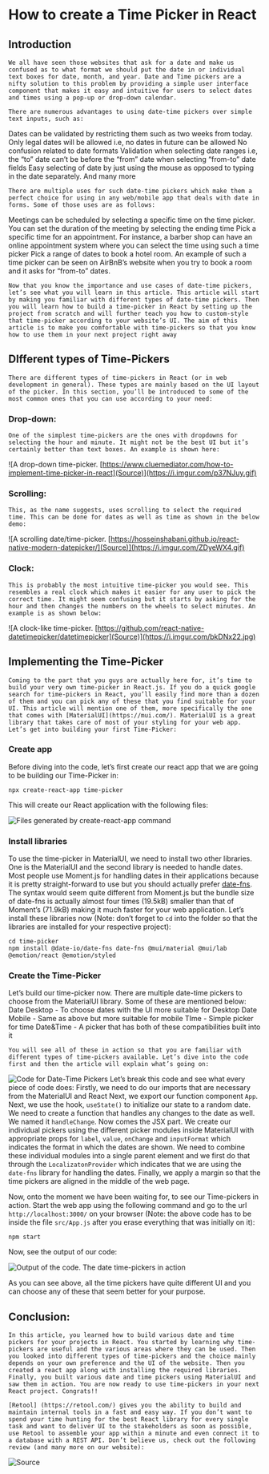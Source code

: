 # How to create a Time Picker in React
## Introduction
    We all have seen those websites that ask for a date and make us confused as to what format we should put the date in or individual text boxes for date, month, and year. Date and Time pickers are a nifty solution to this problem by providing a simple user interface component that makes it easy and intuitive for users to select dates and times using a pop-up or drop-down calendar. 

    There are numerous advantages to using date-time pickers over simple text inputs, such as:
Dates can be validated by restricting them such as two weeks from today.
Only legal dates will be allowed i.e, no dates in future can be allowed
No confusion related to date formats
Validation when selecting date ranges i.e, the “to” date can’t be before the “from” date when selecting “from-to” date fields
Easy selecting of date by just using the mouse as opposed to typing in the date separately.
And many more

    There are multiple uses for such date-time pickers which make them a perfect choice for using in any web/mobile app that deals with date in forms. Some of those uses are as follows:
Meetings can be scheduled by selecting a specific time on the time picker. You can set the duration of the meeting by selecting the ending time
Pick a specific time for an appointment. For instance, a barber shop can have an online appointment system where you can select the time using such a time picker
Pick a range of dates to book a hotel room. An example of such a time picker can be seen on AirBnB’s website when you try to book a room and it asks for “from-to” dates.

    Now that you know the importance and use cases of date-time pickers, let’s see what you will learn in this article. This article will start by making you familiar with different types of date-time pickers. Then you will learn how to build a time-picker in React by setting up the project from scratch and will further teach you how to custom-style that time-picker according to your website’s UI. The aim of this article is to make you comfortable with time-pickers so that you know how to use them in your next project right away

## DIfferent types of Time-Pickers
    There are different types of time-pickers in React (or in web development in general). These types are mainly based on the UI layout of the picker. In this section, you’ll be introduced to some of the most common ones that you can use according to your need:

### Drop-down:
    One of the simplest time-pickers are the ones with dropdowns for selecting the hour and minute. It might not be the best UI but it’s certainly better than text boxes. An example is shown here:
![A drop-down time-picker. [https://www.cluemediator.com/how-to-implement-time-picker-in-react](Source)](https://i.imgur.com/p37NJuy.gif)

### Scrolling: 
    This, as the name suggests, uses scrolling to select the required time. This can be done for dates as well as time as shown in the below demo:
![A scrolling date/time-picker. [https://hosseinshabani.github.io/react-native-modern-datepicker/](Source)](https://i.imgur.com/ZDyeWX4.gif)
    
### Clock:
    This is probably the most intuitive time-picker you would see. This resembles a real clock which makes it easier for any user to pick the correct time. It might seem confusing but it starts by asking for the hour and then changes the numbers on the wheels to select minutes. An example is as shown below:

![A clock-like time-picker. [https://github.com/react-native-datetimepicker/datetimepicker](Source)](https://i.imgur.com/bkDNx22.jpg)

## Implementing the Time-Picker
    Coming to the part that you guys are actually here for, it’s time to build your very own time-picker in React.js. If you do a quick google search for time-pickers in React, you’ll easily find more than a dozen of them and you can pick any of these that you find suitable for your UI. This article will mention one of them, more specifically the one that comes with [MaterialUI](https://mui.com/). MaterialUI is a great library that takes care of most of your styling for your web app. Let’s get into building your first Time-Picker:

### Create app
Before diving into the code, let’s first create our react app that we are going to be building our Time-Picker in:
```
npx create-react-app time-picker
```
This will create our React application with the following files:

![Files generated by `create-react-app` command](https://i.imgur.com/ldKS2QO.jpg)

### Install libraries
To use the time-picker in MaterialUI, we need to install two other libraries. One is the MaterialUI and the second library is needed to handle dates. Most people use Moment.js for handling dates in their applications because it is pretty straight-forward to use but  you should actually prefer [date-fns](https://date-fns.org/). The syntax would seem quite different from Moment.js but the bundle size of date-fns is actually almost four times (19.5kB) smaller than that of Moment’s (71.9kB) making it much faster for your web application. Let’s install these libraries now (Note: don’t forget to `cd` into the folder so that the libraries are installed for your respective project):
```
cd time-picker
npm install @date-io/date-fns date-fns @mui/material @mui/lab @emotion/react @emotion/styled
```

### Create the Time-Picker
Let’s build our time-picker now. There are multiple date-time pickers to choose from the MaterialUI library. Some of these are mentioned below:
Date Desktop - To choose dates with the UI more suitable for Desktop
Date Mobile - Same as above but more suitable for mobile
TIme - Simple picker for time
Date&Time - A picker that has both of these compatibilities built into it
    
    You will see all of these in action so that you are familiar with different types of time-pickers available. Let’s dive into the code first and then the article will explain what’s going on:

![Code for Date-Time Pickers](https://i.imgur.com/xc9b3QA.jpg)
Let’s break this code and see what every piece of code does:
Firstly, we need to do our imports that are necessary from the MaterialUI and React
Next, we export our function component `App`.
Next, we use the hook, `useState()` to initialize our state to a random date.
We need to create a function that handles any changes to the date as well. We named it `handleChange`.
Now comes the JSX part. We create our individual pickers using the different picker modules inside MaterialUI with appropriate props for `label`, `value`, `onChange` and `inputFormat` which indicates the format in which the dates are shown. 
We need to combine these individual modules into a single parent element and we first do that through the `LocalizatonProvider` which indicates that we are using the `date-fns` library for handling the dates.
Finally, we apply a margin so that the time pickers are aligned in the middle of the web page.

Now, onto the moment we have been waiting for, to see our Time-pickers in action. Start the web app using the following command and go to the url `http://localhost:3000/` on your browser (Note: the above code has to be inside the file `src/App.js` after you erase everything that was initially on it):
```
npm start
```
Now, see the output of our code:

![Output of the code. The date time-pickers in action](https://i.imgur.com/wKXivn3.gif)

As you can see above, all the time pickers have quite different UI and you can choose any of these that seem better for your purpose. 

## Conclusion:
    In this article, you learned how to build various date and time pickers for your projects in React. You started by learning why time-pickers are useful and the various areas where they can be used. Then you looked into different types of time-pickers and the choice mainly depends on your own preference and the UI of the website. Then you created a react app along with installing the required libraries. Finally, you built various date and time pickers using MaterialUI and saw them in action. You are now ready to use time-pickers in your next React project. Congrats!!

    [Retool] (https://retool.com/) gives you the ability to build and maintain internal tools in a fast and easy way. If you don’t want to spend your time hunting for the best React library for every single task and want to deliver UI to the stakeholders as soon as possible, use Retool to assemble your app within a minute and even connect it to a database with a REST API. Don’t believe us, check out the following review (and many more on our website):
![[Source](https://twitter.com/terribledustin/status/1352030206421307392)](https://i.imgur.com/DfMWyz4.jpg)

    
